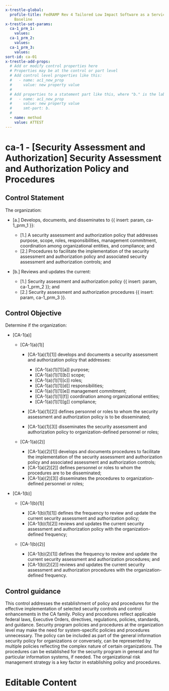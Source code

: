 ```yaml
---
x-trestle-global:
  profile-title: FedRAMP Rev 4 Tailored Low Impact Software as a Service (LI-SaaS)
    Baseline
x-trestle-set-params:
  ca-1_prm_1:
    values:
  ca-1_prm_2:
    values:
  ca-1_prm_3:
    values:
sort-id: ca-01
x-trestle-add-props:
  # Add or modify control properties here
  # Properties may be at the control or part level
  # Add control level properties like this:
  #   - name: ac1_new_prop
  #     value: new property value
  #
  # Add properties to a statement part like this, where "b." is the label of the target statement part
  #   - name: ac1_new_prop
  #     value: new property value
  #     smt-part: b.
  #
  - name: method
    value: ATTEST
---
```


# ca-1 - \[Security Assessment and Authorization\] Security Assessment and Authorization Policy and Procedures

## Control Statement

The organization:

- \[a.\] Develops, documents, and disseminates to {{ insert: param, ca-1_prm_1 }}:

  - \[1.\] A security assessment and authorization policy that addresses purpose, scope, roles, responsibilities, management commitment, coordination among organizational entities, and compliance; and
  - \[2.\] Procedures to facilitate the implementation of the security assessment and authorization policy and associated security assessment and authorization controls; and

- \[b.\] Reviews and updates the current:

  - \[1.\] Security assessment and authorization policy {{ insert: param, ca-1_prm_2 }}; and
  - \[2.\] Security assessment and authorization procedures {{ insert: param, ca-1_prm_3 }}.

## Control Objective

Determine if the organization:

- \[CA-1(a)\]

  - \[CA-1(a)(1)\]

    - \[CA-1(a)(1)[1]\] develops and documents a security assessment and authorization policy that addresses:

      - \[CA-1(a)(1)[1][a]\] purpose;
      - \[CA-1(a)(1)[1][b]\] scope;
      - \[CA-1(a)(1)[1][c]\] roles;
      - \[CA-1(a)(1)[1][d]\] responsibilities;
      - \[CA-1(a)(1)[1][e]\] management commitment;
      - \[CA-1(a)(1)[1][f]\] coordination among organizational entities;
      - \[CA-1(a)(1)[1][g]\] compliance;

    - \[CA-1(a)(1)[2]\] defines personnel or roles to whom the security assessment and authorization policy is to be disseminated;
    - \[CA-1(a)(1)[3]\] disseminates the security assessment and authorization policy to organization-defined personnel or roles;

  - \[CA-1(a)(2)\]

    - \[CA-1(a)(2)[1]\] develops and documents procedures to facilitate the implementation of the security assessment and authorization policy and associated assessment and authorization controls;
    - \[CA-1(a)(2)[2]\] defines personnel or roles to whom the procedures are to be disseminated;
    - \[CA-1(a)(2)[3]\] disseminates the procedures to organization-defined personnel or roles;

- \[CA-1(b)\]

  - \[CA-1(b)(1)\]

    - \[CA-1(b)(1)[1]\] defines the frequency to review and update the current security assessment and authorization policy;
    - \[CA-1(b)(1)[2]\] reviews and updates the current security assessment and authorization policy with the organization-defined frequency;

  - \[CA-1(b)(2)\]

    - \[CA-1(b)(2)[1]\] defines the frequency to review and update the current security assessment and authorization procedures; and
    - \[CA-1(b)(2)[2]\] reviews and updates the current security assessment and authorization procedures with the organization-defined frequency.

## Control guidance

This control addresses the establishment of policy and procedures for the effective implementation of selected security controls and control enhancements in the CA family. Policy and procedures reflect applicable federal laws, Executive Orders, directives, regulations, policies, standards, and guidance. Security program policies and procedures at the organization level may make the need for system-specific policies and procedures unnecessary. The policy can be included as part of the general information security policy for organizations or conversely, can be represented by multiple policies reflecting the complex nature of certain organizations. The procedures can be established for the security program in general and for particular information systems, if needed. The organizational risk management strategy is a key factor in establishing policy and procedures.

# Editable Content

<!-- Make additions and edits below -->
<!-- The above represents the contents of the control as received by the profile, prior to additions. -->
<!-- If the profile makes additions to the control, they will appear below. -->
<!-- The above markdown may not be edited but you may edit the content below, and/or introduce new additions to be made by the profile. -->
<!-- If there is a yaml header at the top, parameter values may be edited. Use --set-parameters to incorporate the changes during assembly. -->
<!-- The content here will then replace what is in the profile for this control, after running profile-assemble. -->
<!-- The added parts in the profile for this control are below.  You may edit them and/or add new ones. -->
<!-- Each addition must have a heading either of the form ## Control my_addition_name -->
<!-- or ## Part a. (where the a. refers to one of the control statement labels.) -->
<!-- "## Control" parts are new parts added after the statement part. -->
<!-- "## Part" parts are new parts added into the top-level statement part with that label. -->
<!-- Subparts may be added with nested hash levels of the form ### My Subpart Name -->
<!-- underneath the parent ## Control or ## Part being added -->
<!-- See https://ibm.github.io/compliance-trestle/tutorials/ssp_profile_catalog_authoring/ssp_profile_catalog_authoring for guidance. -->
